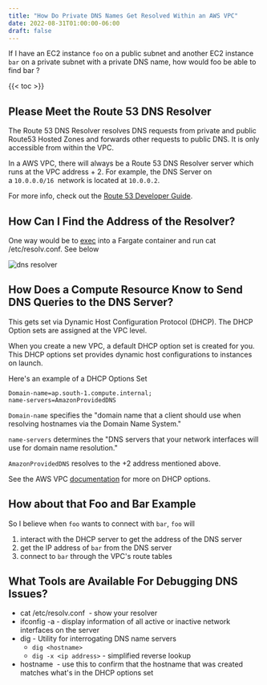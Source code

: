 ```yaml
---
title: "How Do Private DNS Names Get Resolved Within an AWS VPC"
date: 2022-08-31T01:00:00-06:00
draft: false
---
```


If I have an EC2 instance `foo` on a public subnet and another EC2 instance `bar` on a private subnet with a private DNS name, how would foo be able to find bar ?

{{< toc >}}

## Please Meet the Route 53 DNS Resolver

The Route 53 DNS Resolver resolves DNS requests from private and public Route53 Hosted Zones and forwards other requests to public DNS. It is only accessible from within the VPC.

In a AWS VPC, there will always be a Route 53 DNS Resolver server which runs at the VPC address + 2. For example, the DNS Server on a `10.0.0.0/16`  network is located at `10.0.0.2`.

For more info, check out the [Route 53 Developer Guide](https://docs.aws.amazon.com/Route53/latest/DeveloperGuide/resolver.html).

## How Can I Find the Address of the Resolver?

One way would be to [exec](https://aws.amazon.com/blogs/containers/new-using-amazon-ecs-exec-access-your-containers-fargate-ec2/) into a Fargate container and run cat /etc/resolv.conf. See below

![dns resolver](/images/dns-resolver-ecs-exec.png)

## How Does a Compute Resource Know to Send DNS Queries to the DNS Server?

This gets set via Dynamic Host Configuration Protocol (DHCP). The DHCP Option sets are assigned at the VPC level.

When you create a new VPC, a default DHCP option set is created for you. This DHCP options set provides dynamic host configurations to instances on launch.

Here's an example of a DHCP Options Set

```dns
Domain-name=ap.south-1.compute.internal;
name-servers=AmazonProvidedDNS
```

`Domain-name` specifies the "domain name that a client should use when resolving hostnames via the Domain Name System."

`name-servers` determines the "DNS servers that your network interfaces will use for domain name resolution."

`AmazonProvidedDNS` resolves to the +2 address mentioned above.

See the AWS VPC [documentation](https://docs.aws.amazon.com/vpc/latest/userguide/DHCPOptionSetConcepts.html#ArchitectureDiagram) for more on DHCP options.

## How about that Foo and Bar Example

So I believe when `foo` wants to connect with `bar`, `foo` will

1. interact with the DHCP server to get the address of the DNS server
1. get the IP address of `bar` from the DNS server
1. connect to `bar` through the VPC's route tables

## What Tools are Available For Debugging DNS Issues?

* cat /etc/resolv.conf  - show your resolver
* ifconfig -a - display information of all active or inactive network interfaces on the server
* dig - Utility for interrogating DNS name servers
  * `dig <hostname>`
  * `dig -x <ip address>` - simplified reverse lookup
* hostname  - use this to confirm that the hostname that was created matches what's in the DHCP options set